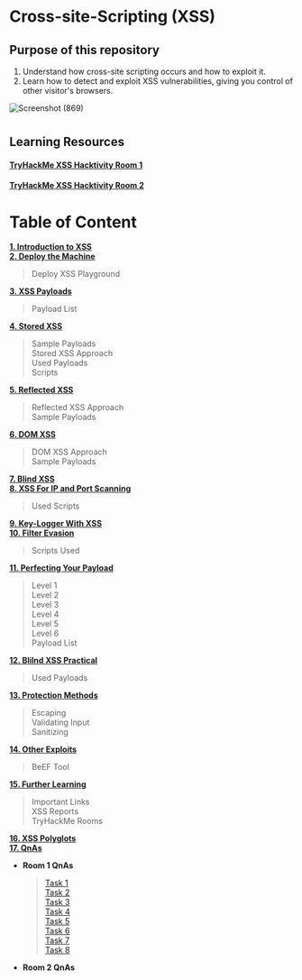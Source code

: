 # Cross-site-Scripting (XSS)

## Purpose of this repository

1. Understand how cross-site scripting occurs and how to exploit it.
2. Learn how to detect and exploit XSS vulnerabilities, giving you control of other visitor's browsers.

  ![Screenshot (869)](https://user-images.githubusercontent.com/63872951/186128568-1b174348-4ff5-4b8d-b185-c880d6e26cf2.png)

#  
## Learning Resources

#### **[TryHackMe XSS Hacktivity Room 1](https://tryhackme.com/room/xssgi)**
#### **[TryHackMe XSS Hacktivity Room 2](https://tryhackme.com/room/xss)**

# Table of Content

**[1. Introduction to XSS](https://github.com/ShubhamJagtap2000/Cross-site-Scripting/tree/main/01%20Introduction)**<br>
**[2. Deploy the Machine](https://github.com/ShubhamJagtap2000/Cross-site-Scripting/tree/main/02%20-%20Deploy%20The%20Machine)**<br>
  > Deploy XSS Playground<br>
  
**[3. XSS Payloads](https://github.com/ShubhamJagtap2000/Cross-site-Scripting/tree/main/03%20-%20XSS%20Payloads)**<br>
  > Payload List<br>
  
**[4. Stored XSS](https://github.com/ShubhamJagtap2000/Cross-site-Scripting/tree/main/04%20-%20Stored%20XSS)**<br>
  > Sample Payloads<br>
  > Stored XSS Approach<br>
  > Used Payloads<br>
  > Scripts<br>

**[5. Reflected XSS](https://github.com/ShubhamJagtap2000/Cross-site-Scripting/tree/main/05%20-%20Reflected%20XSS)**<br>
  > Reflected XSS Approach<br>
  > Sample Payloads<br>

**[6. DOM XSS](https://github.com/ShubhamJagtap2000/Cross-site-Scripting/tree/main/06%20-%20DOM-Based%20XSS)**<br>
  > DOM XSS Approach<br>
  > Sample Payloads<br>

**[7. Blind XSS](https://github.com/ShubhamJagtap2000/Cross-site-Scripting/tree/main/07%20-%20Blind%20XSS)**<br>
**[8. XSS For IP and Port Scanning](https://github.com/ShubhamJagtap2000/Cross-site-Scripting/tree/main/08%20-%20XSS%20for%20IP%20and%20Port%20Scanning)**<br>
  > Used Scripts<br>

**[9. Key-Logger With XSS](https://github.com/ShubhamJagtap2000/Cross-site-Scripting/tree/main/09%20-%20Key-Logger%20with%20XSS)**<br>
**[10. Filter Evasion](https://github.com/ShubhamJagtap2000/Cross-site-Scripting/tree/main/10%20-%20Filter%20Evasion)**<br>
  > Scripts Used<br>

**[11. Perfecting Your Payload](https://github.com/ShubhamJagtap2000/Cross-site-Scripting/tree/main/11%20-%20Perfecting%20Your%20Payload)**<br>
  > Level 1<br>
  > Level 2<br>
  > Level 3<br>
  > Level 4<br>
  > Level 5<br>
  > Level 6<br>
  > Payload List<br>

**[12. Blilnd XSS Practical](https://github.com/ShubhamJagtap2000/Cross-site-Scripting/tree/main/12%20-%20Blind%20XSS%20Practical)**<br>
  > Used Payloads<br>
  
**[13. Protection Methods](https://github.com/ShubhamJagtap2000/Cross-site-Scripting/tree/main/13%20-%20Protection%20Methods)**<br>
  > Escaping<br>
  > Validating Input<br>
  > Sanitizing<br>
  
**[14. Other Exploits](https://github.com/ShubhamJagtap2000/Cross-site-Scripting/tree/main/14%20-%20Other%20Exploits)**<br>
  > BeEF Tool<br>
  
**[15. Further Learning](https://github.com/ShubhamJagtap2000/Cross-site-Scripting/tree/main/15%20-%20Further%20Learning)**<br>
  > Important Links<br>
  > XSS Reports<br>
  > TryHackMe Rooms<br>
  
**[16. XSS Polyglots](https://github.com/ShubhamJagtap2000/Cross-site-Scripting/tree/main/16%20-%20XSS%20Polyglots)**<br>
**[17. QnAs](https://github.com/ShubhamJagtap2000/Cross-site-Scripting/tree/main/17%20-%20QnA)**<br>
  - **Room 1 QnAs**<br>
  
    > [Task 1](https://github.com/ShubhamJagtap2000/Cross-site-Scripting/tree/main/17%20-%20QnA/Room%202#task-1)<br>
    > [Task 2](https://github.com/ShubhamJagtap2000/Cross-site-Scripting/tree/main/17%20-%20QnA/Room%202#task-2)<br>
    > [Task 3](https://github.com/ShubhamJagtap2000/Cross-site-Scripting/tree/main/17%20-%20QnA/Room%202#task-3)<br>
    > [Task 4](https://github.com/ShubhamJagtap2000/Cross-site-Scripting/tree/main/17%20-%20QnA/Room%202#task-4)<br>
    > [Task 5](https://github.com/ShubhamJagtap2000/Cross-site-Scripting/tree/main/17%20-%20QnA/Room%202#task-5)<br>
    > [Task 6](https://github.com/ShubhamJagtap2000/Cross-site-Scripting/tree/main/17%20-%20QnA/Room%202#task-6)<br>
    > [Task 7](https://github.com/ShubhamJagtap2000/Cross-site-Scripting/tree/main/17%20-%20QnA/Room%202#task-7)<br>
    > [Task 8](https://github.com/ShubhamJagtap2000/Cross-site-Scripting/tree/main/17%20-%20QnA/Room%202#task-8)<br>
 
 - **Room 2 QnAs** <br>
